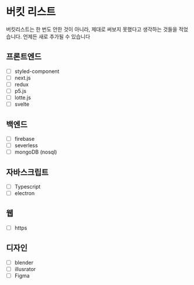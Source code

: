 # 버킷 리스트
버킷리스트는 한 번도 안한 것이 아니라, 제대로 써보지 못했다고 생각하는 것들을 적었습니다.
언제든 새로 추가될 수 있습니다

## 프론트엔드
- [ ] styled-component
- [ ] next.js
- [ ] redux
- [ ] p5.js
- [ ] lotte.js
- [ ] svelte

## 백엔드
- [ ] firebase
- [ ] severless 
- [ ] mongoDB (nosql)

## 자바스크립트
- [ ] Typescript
- [ ] electron

## 웹
- [ ] https

## 디자인
- [ ] blender
- [ ] illusrator
- [ ] Figma
